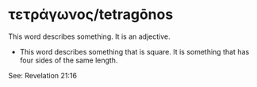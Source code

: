# τετράγωνος/tetragōnos
This word describes something. It is an adjective.
* This word describes something that is square. It is something that has four sides of the same length. 

See: Revelation 21:16

